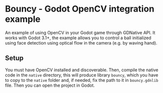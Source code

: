 Bouncy - Godot OpenCV integration example
=========================================

An example of using OpenCV in your Godot game through GDNative API. It works with Godot 3.1+, the example allows you to control a ball initialized using face detection using optical flow in the camera (e.g. by waving hand).

Setup
-----

You must have OpenCV installed and discoverable. Then, compile the native code in the `native` directory, this will produce library `bouncy`, which you have to copy to the `native` folder and, if needed, fix the path to it in `bouncy.gdnlib` file. Then you can open the project in Godot.


